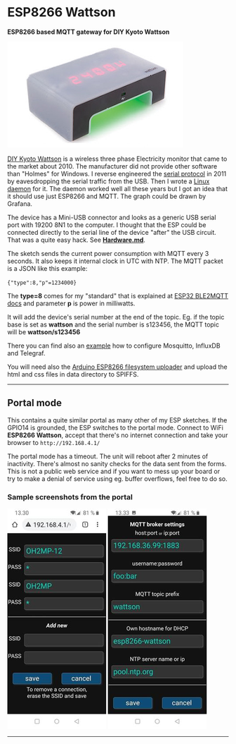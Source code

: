 # ESP8266 Wattson

__ESP8266 based MQTT gateway for DIY Kyoto Wattson__

![Wattson](images/wattson400x240.jpg)

[DIY Kyoto Wattson](http://www.diykyoto.com/uk/aboutus/wattson-classic) is a wireless three phase Electricity 
monitor that came to the market about 2010. The manufacturer did not provide other software than "Holmes" for 
Windows. I reverse engineered the [serial protocol](wattson_serial_protocol.txt) in 2011 by eavesdropping
the serial traffic from the USB. Then I wrote a 
[Linux daemon](https://pikarinen.com/rrdwattsond/) for it. The daemon worked well all these years 
but I got an idea that it should use just ESP8266 and MQTT. The graph could be drawn by Grafana.

The device has a Mini-USB connector and looks as a generic USB serial port with 19200 8N1 to the computer.
I thought that the ESP could be connected directly to the serial line of the device "after" the USB circuit.
That was a quite easy hack. See __[Hardware.md](Hardware.md)__.

The sketch sends the current power consumption with MQTT every 3 seconds. It also keeps it internal clock
in UTC with NTP. The MQTT packet is a JSON like this example:

`{"type":8,"p"=1234000}`

The __type=8__ comes for my "standard" that is explained at
[ESP32 BLE2MQTT docs](https://github.com/oh2mp/esp32_ble2mqtt/blob/main/DATAFORMATS.md) and parameter __p__ is
power in milliwatts.

It will add the device's serial number at the end of the topic. Eg. if the topic base is set as __wattson__
and the serial number is s123456, the MQTT topic will be __wattson/s123456__

There you can find also an [example](https://github.com/oh2mp/esp32_ble2mqtt/blob/main/CONFIG_EXAMPLES.md) 
how to configure Mosquitto, InfluxDB and Telegraf.

You will need also the 
[Arduino ESP8266 filesystem uploader](https://github.com/esp8266/arduino-esp8266fs-plugin)
and upload the html and css files in data directory to SPIFFS.

-----------

## Portal mode

This contains a quite similar portal as many other of my ESP sketches. If the GPIO14 is grounded, the ESP 
switches to the portal mode. Connect to WiFi __ESP8266 Wattson__, accept that there's no internet 
connection and take your browser to `http://192.168.4.1/`

The portal mode has a timeout. The unit will reboot after 2 minutes of inactivity. There's almost no 
sanity checks for the data sent from the forms. This is not a public web service and if you want to mess 
up your board or try to make a denial of service using eg. buffer overflows, feel free to do so.

### Sample screenshots from the portal

![Wifi config](images/screenshot-wifi.jpg)
![Other config](images/screenshot-other.jpg)

------
